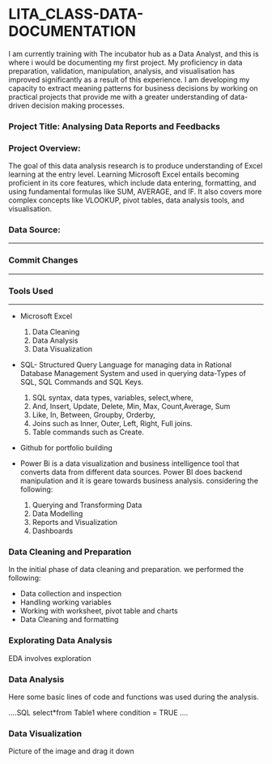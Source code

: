 # LITA_CLASS-DATA-DOCUMENTATION
 I am currently training with The incubator hub as a Data Analyst, and this is where i would be documenting my first project. My proficiency in data preparation, validation, manipulation, analysis, and visualisation has improved significantly as a result of this experience. I am developing my capacity to extract meaning patterns for business decisions by working on practical projects that provide me with a greater understanding of data-driven decision making processes.


### Project Title: Analysing Data Reports and Feedbacks

### Project Overview: 
The goal of this data analysis research is to produce understanding of Excel learning at the entry level. Learning Microsoft Excel entails becoming proficient in its core features, which include data entering, formatting, and using fundamental formulas like SUM, AVERAGE, and IF. It also covers more complex concepts like VLOOKUP, pivot tables, data analysis tools, and visualisation.


### Data Source: 
-------------

### Commit Changes
-------------

### Tools Used
----------
 - Microsoft Excel
   1. Data Cleaning
   2. Data Analysis
   3. Data Visualization
      
 - SQL- Structured Query Language for managing data in Rational Database Management System and used in querying data-Types of SQL, SQL Commands and SQL Keys.
   1. SQL syntax, data types, variables, select,where,
   2. And, Insert, Update, Delete, Min, Max, Count,Average, Sum
   3. Like, In, Between, Groupby, Orderby,
   4. Joins such as Inner, Outer, Left, Right, Full joins.
   5. Table commands such as Create.
       
 - Github for portfolio building
   
 - Power Bi is a data visualization and business intelligence tool that converts data from different data sources. Power BI does backend manipulation and it is geare towards business analysis. considering the following:
   1. Querying and Transforming Data
   2. Data Modelling
   3. Reports and Visualization
   4. Dashboards

### Data Cleaning and Preparation
In the initial phase of data cleaning and preparation. we performed the following:
- Data collection and inspection
- Handling working variables
- Working with worksheet, pivot table and charts
- Data Cleaning and formatting

### Explorating Data Analysis
EDA involves exploration

### Data Analysis
Here some basic lines of code and functions was used during the analysis.

....SQL
select*from Table1
where 
condition = TRUE
....

### Data Visualization
Picture of the image and drag it down



